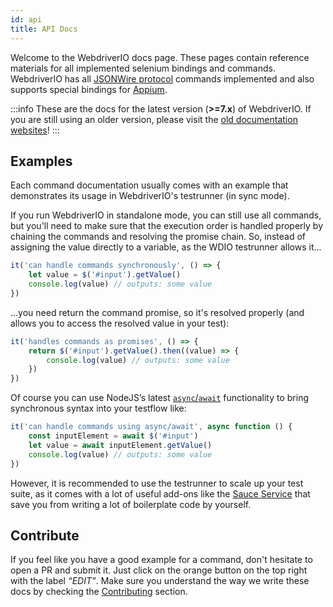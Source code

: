 ```yaml
---
id: api
title: API Docs
---
```


Welcome to the WebdriverIO docs page. These pages contain reference materials for all implemented selenium bindings and commands. WebdriverIO has all [JSONWire protocol](https://github.com/SeleniumHQ/selenium/wiki/JsonWireProtocol) commands implemented and also supports special bindings for [Appium](http://appium.io).

:::info
These are the docs for the latest version (__>=7.x__) of WebdriverIO. If you are still using an older version, please visit the [old documentation websites](versions.html)!
:::

## Examples

Each command documentation usually comes with an example that demonstrates its usage in WebdriverIO's testrunner (in sync mode).

If you run WebdriverIO in standalone mode, you can still use all commands, but you'll need to make sure that the execution order is handled properly by chaining the commands and resolving the promise chain. So, instead of assigning the value directly to a variable, as the WDIO testrunner allows it...

```js
it('can handle commands synchronously', () => {
    let value = $('#input').getValue()
    console.log(value) // outputs: some value
})
```

...you need return the command promise, so it's resolved properly (and allows you to access the resolved value in your test):

```js
it('handles commands as promises', () => {
    return $('#input').getValue().then((value) => {
        console.log(value) // outputs: some value
    })
})
```

Of course you can use NodeJS’s latest [`async`/`await`](https://github.com/yortus/asyncawait) functionality to bring synchronous syntax into your testflow like:

```js
it('can handle commands using async/await', async function () {
    const inputElement = await $('#input')
    let value = await inputElement.getValue()
    console.log(value) // outputs: some value
})
```

However, it is recommended to use the testrunner to scale up your test suite, as it comes with a lot of useful add-ons like the [Sauce Service](_sauce-service.md) that save you from writing a lot of boilerplate code by yourself.

## Contribute

If you feel like you have a good example for a command, don't hesitate to open a PR and submit it. Just click on the orange button on the top right with the label _“EDIT”_. Make sure you understand the way we write these docs by checking the [Contributing](https://github.com/webdriverio/webdriverio/blob/main/CONTRIBUTING.md) section.
